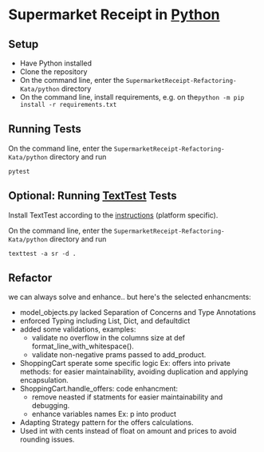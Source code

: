 # Supermarket Receipt in [Python](https://www.python.org/)

## Setup

* Have Python installed
* Clone the repository
* On the command line, enter the `SupermarketReceipt-Refactoring-Kata/python` directory
* On the command line, install requirements, e.g. on the`python -m pip install -r requirements.txt`

## Running Tests

On the command line, enter the `SupermarketReceipt-Refactoring-Kata/python` directory and run

```
pytest
```

## Optional: Running [TextTest](https://www.texttest.org/) Tests

Install TextTest according to the [instructions](https://www.texttest.org/index.html#getting-started-with-texttest) (platform specific).

On the command line, enter the `SupermarketReceipt-Refactoring-Kata/python` directory and run

```
texttest -a sr -d .
```

## Refactor
we can always solve and enhance.. but here's the selected enhancments:
* model_objects.py lacked Separation of Concerns and Type Annotations
* enforced Typing including List, Dict, and defaultdict
* added some validations, examples: 
    - validate no overflow in the columns size at def format_line_with_whitespace().
    - validate non-negative prams passed to add_product.
* ShoppingCart sperate some specific logic Ex: offers into private methods:
    for easier maintainability, avoiding duplication and applying encapsulation.
* ShoppingCart.handle_offers: code enhancment: 
    - remove neasted if statments for easier maintainability and debugging.
    - enhance variables names Ex: p into product
* Adapting Strategy pattern for the offers calculations.
* Used int with cents instead of float on amount and prices to avoid rounding issues.